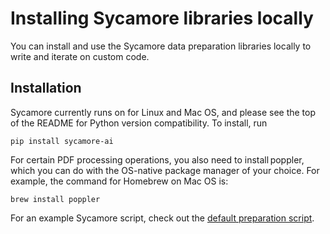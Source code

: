 # Installing Sycamore libraries locally

You can install and use the Sycamore data preparation libraries locally to write and iterate on custom code.

## Installation

Sycamore currently runs on for Linux and Mac OS, and please see the top of the README for Python version compatibility. To install, run

`pip install sycamore-ai`

For certain PDF processing operations, you also need to install poppler, which you can do with the OS-native package manager of your choice. For example, the command for Homebrew on Mac OS is:

`brew install poppler`

For an example Sycamore script, check out the [default preparation script](https://github.com/aryn-ai/sycamore/blob/main/notebooks/default-prep-script.ipynb).
